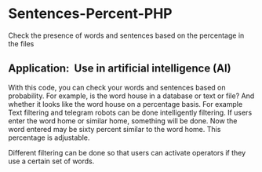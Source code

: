 # Sentences-Percent-PHP
Check the presence of words and sentences based on the percentage in the files

Application: ‌ Use in artificial intelligence (AI)
----

With this code, you can check your words and sentences based on probability.
For example, is the word house in a database or text or file?
And whether it looks like the word house on a percentage basis.
For example
Text filtering and telegram robots can be done intelligently filtering.
If users enter the word home or similar home, something will be done.
Now the word entered may be sixty percent similar to the word home.
This percentage is adjustable.

Different filtering can be done so that users can activate operators if they use a certain set of words.

